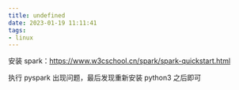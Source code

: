 ```yaml
---
title: undefined
date: 2023-01-19 11:11:41
tags:
- linux
---
```


安装 spark：https://www.w3cschool.cn/spark/spark-quickstart.html

执行 pyspark 出现问题，最后发现重新安装 python3 之后即可

